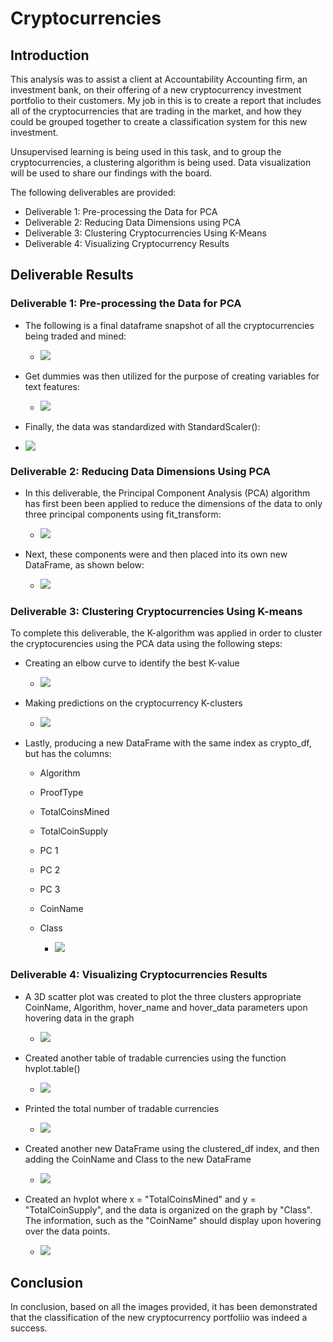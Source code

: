 # Cryptocurrencies

## Introduction

This analysis was to assist a client at Accountability Accounting firm, an investment bank, on their offering of a new cryptocurrency investment portfolio to their customers. My job in this is to create a report that includes all of the cryptocurrencies that are trading in the market, and how they could be grouped together to create a classification system for this new investment. 

Unsupervised learning is being used in this task, and to group the cryptocurrencies, a clustering algorithm is being used. Data visualization will be used to share our findings with the board.

The following deliverables are provided:
- Deliverable 1: Pre-processing the Data for PCA
- Deliverable 2: Reducing Data Dimensions using PCA
- Deliverable 3: Clustering Cryptocurrencies Using K-Means
- Deliverable 4: Visualizing Cryptocurrency Results

## Deliverable Results

### Deliverable 1: Pre-processing the Data for PCA
- The following is a final dataframe snapshot of all the cryptocurrencies being traded and mined:
  - ![](Photos/Deliverable_1_dataframe.png)

- Get dummies was then utilized for the purpose of creating variables for text features:
  - ![](Photos/Deliverable_1_Get_Dummies.png)

- Finally, the data was standardized with StandardScaler():
 - ![](Photos/Deliverable_1_StandardScaler.png)

### Deliverable 2: Reducing Data Dimensions Using PCA
- In this deliverable, the Principal Component Analysis (PCA) algorithm has first been been applied to reduce the dimensions of the data to only three principal components using fit_transform: 
  - ![](Photos/Deliverable_2a.png)

- Next, these components were and then placed into its own new DataFrame, as shown below:
  - ![](Photos/Deliverable_2b.png)

### Deliverable 3: Clustering Cryptocurrencies Using K-means
To complete this deliverable, the K-algorithm was applied in order to cluster the cryptocurencies using the PCA data using the following steps:
- Creating an elbow curve to identify the best K-value
  - ![](Photos/Deliverable_3a.png)

- Making predictions on the cryptocurrency K-clusters
  - ![](Photos/Deliverable_3b.png)
- Lastly, producing a new DataFrame with the same index as crypto_df, but has the columns:
  - Algorithm
  - ProofType
  - TotalCoinsMined
  - TotalCoinSupply
  - PC 1
  - PC 2
  - PC 3
  - CoinName
  - Class
    
    - ![](Photos/Deliverable_3c.png)

### Deliverable 4: Visualizing Cryptocurrencies Results
- A 3D scatter plot was created to plot the three clusters appropriate CoinName, Algorithm, hover_name and hover_data parameters upon hovering  data in the graph
  - ![](Photos/Deliverable_4a.png)

- Created another table of tradable currencies using the function hvplot.table()
  - ![](Photos/Deliverable_4b.png)

- Printed the total number of tradable currencies
  - ![](Photos/Deliverable_4c.png)

- Created another new DataFrame using the clustered_df index, and then adding the CoinName and Class to the new DataFrame
  - ![](Photos/Deliverable_4d.png)

- Created an hvplot where x = "TotalCoinsMined" and y = "TotalCoinSupply", and the data is organized on the graph by "Class". The information, such as the "CoinName" should display upon hovering over the data points.
  - ![](Photos/Deliverable_4e.png)


## Conclusion

In conclusion, based on all the images provided, it has been demonstrated that the classification of the new cryptocurrency portfoliio was indeed a success.

